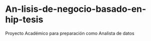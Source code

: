 # An-lisis-de-negocio-basado-en-hip-tesis
Proyecto Académico para preparación como Analista de datos
